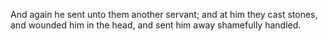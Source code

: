 And again he sent unto them another servant; and at him they cast stones, and wounded him in the head, and sent him away shamefully handled.
